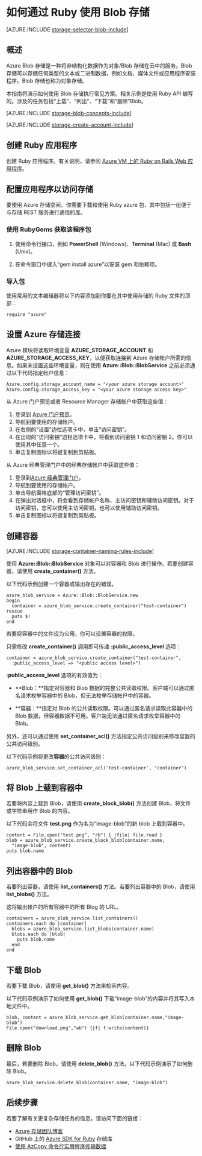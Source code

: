<properties 
	pageTitle="如何通过 Ruby 使用 Blob 存储 | Azure" 
	description="使用 Azure Blob 存储（对象存储）将非结构化数据存储在云中。"
	services="storage"
	documentationCenter="ruby"
	authors="rmcmurray"
	manager="wpickett"
	editor=""/>

<tags 
	ms.service="storage" 
	ms.date="08/11/2016"
	wacn.date="09/12/2016"/>


# 如何通过 Ruby 使用 Blob 存储

[AZURE.INCLUDE [storage-selector-blob-include](../../includes/storage-selector-blob-include.md)]

## 概述

Azure Blob 存储是一种将非结构化数据作为对象/Blob 存储在云中的服务。Blob 存储可以存储任何类型的文本或二进制数据，例如文档、媒体文件或应用程序安装程序。Blob 存储也称为对象存储。

本指南将演示如何使用 Blob 存储执行常见方案。相关示例是使用 Ruby API 编写的。涉及的任务包括“上载”、“列出”、“下载”和“删除”Blob。

[AZURE.INCLUDE [storage-blob-concepts-include](../../includes/storage-blob-concepts-include.md)]

[AZURE.INCLUDE [storage-create-account-include](../../includes/storage-create-account-include.md)]

## 创建 Ruby 应用程序

创建 Ruby 应用程序。有关说明，请参阅 [Azure VM 上的 Ruby on Rails Web 应用程序](/documentation/articles/virtual-machines-linux-classic-ruby-rails-web-app/)。

## 配置应用程序以访问存储

要使用 Azure 存储空间，你需要下载和使用 Ruby azure 包，其中包括一组便于与存储 REST 服务进行通信的库。

### 使用 RubyGems 获取该程序包

1. 使用命令行接口，例如 **PowerShell** (Windows)、**Terminal** (Mac) 或 **Bash** (Unix)。

2. 在命令窗口中键入“gem install azure”以安装 gem 和依赖项。

### 导入包

使用常用的文本编辑器将以下内容添加到你要在其中使用存储的 Ruby 文件的顶部：

	require "azure"

## 设置 Azure 存储连接

Azure 模块将读取环境变量 **AZURE_STORAGE_ACCOUNT** 和 **AZURE_STORAGE_ACCESS_KEY**，以便获取连接到 Azure 存储帐户所需的信息。如果未设置这些环境变量，则在使用 **Azure::Blob::BlobService** 之前必须通过以下代码指定帐户信息：

	Azure.config.storage_account_name = "<your azure storage account>"
	Azure.config.storage_access_key = "<your azure storage access key>"


从 Azure 门户预览或者 Resource Manager 存储帐户中获取这些值：

1. 登录到 [Azure 门户预览](https://portal.azure.cn)。
2. 导航到要使用的存储帐户。
3. 在右侧的“设置”边栏选项卡中，单击“访问密钥”。
4. 在出现的“访问密钥”边栏选项卡中，将看到访问密钥 1 和访问密钥 2。你可以使用其中任意一个。
5. 单击复制图标以将键复制到剪贴板。

从 Azure 经典管理门户中的经典存储帐户中获取这些值：

1. 登录到[Azure 经典管理门户](https://manage.windowsazure.cn/)。
2. 导航到要使用的存储帐户。
3. 单击导航窗格底部的“管理访问密钥”。
4. 在弹出对话框中，将会看到存储帐户名称、主访问密钥和辅助访问密钥。对于访问密钥，您可以使用主访问密钥，也可以使用辅助访问密钥。
5. 单击复制图标以将键复制到剪贴板。

## 创建容器

[AZURE.INCLUDE [storage-container-naming-rules-include](../../includes/storage-container-naming-rules-include.md)]

使用 **Azure::Blob::BlobService** 对象可以对容器和 Blob 进行操作。若要创建容器，请使用 **create_container()** 方法。

以下代码示例创建一个容器或输出存在的错误。

	azure_blob_service = Azure::Blob::BlobService.new
	begin
	  container = azure_blob_service.create_container("test-container")
	rescue
	  puts $!
	end

若要将容器中的文件设为公用，你可以设置容器的权限。

只需修改 <strong>create_container()</strong> 调用即可传递 **:public_access_level** 选项：

	container = azure_blob_service.create_container("test-container",
	  :public_access_level => "<public access level>")


**:public_access_level** 选项的有效值为：

* **Blob：**指定对容器和 Blob 数据的完整公共读取权限。客户端可以通过匿名请求枚举容器中的 Blob，但无法枚举存储帐户中的容器。

* **容器：**指定对 Blob 的公共读取权限。可以通过匿名请求读取此容器中的 Blob 数据，但容器数据不可用。客户端无法通过匿名请求枚举容器中的 Blob。

另外，还可以通过使用 **set_container_acl()** 方法指定公共访问级别来修改容器的公共访问级别。

以下代码示例将更改**容器**的公共访问级别：

	azure_blob_service.set_container_acl('test-container', "container")

## 将 Blob 上载到容器中

若要将内容上载到 Blob，请使用 **create_block_blob()** 方法创建 Blob，将文件或字符串用作 Blob 的内容。 

以下代码会将文件 **test.png** 作为名为“image-blob”的新 blob 上载到容器中。

	content = File.open("test.png", "rb") { |file| file.read }
	blob = azure_blob_service.create_block_blob(container.name,
	  "image-blob", content)
	puts blob.name

## 列出容器中的 Blob

若要列出容器，请使用 **list_containers()** 方法。若要列出容器中的 Blob，请使用 **list_blobs()** 方法。

这将输出帐户的所有容器中的所有 Blog 的 URL。

	containers = azure_blob_service.list_containers()
	containers.each do |container|
	  blobs = azure_blob_service.list_blobs(container.name)
	  blobs.each do |blob|
	    puts blob.name
	  end
	end

## 下载 Blob

若要下载 Blob，请使用 **get_blob()** 方法来检索内容。 

以下代码示例演示了如何使用 **get_blob()** 下载“image-blob”的内容并将其写入本地文件中。

	blob, content = azure_blob_service.get_blob(container.name,"image-blob")
	File.open("download.png","wb") {|f| f.write(content)}

## 删除 Blob
最后，若要删除 Blob，请使用 **delete_blob()** 方法。以下代码示例演示了如何删除 Blob。

	azure_blob_service.delete_blob(container.name, "image-blob")

## 后续步骤

若要了解有关更复杂存储任务的信息，请访问下面的链接：

- [Azure 存储团队博客](http://blogs.msdn.com/b/windowsazurestorage/)
- GitHub 上的 [Azure SDK for Ruby](https://github.com/WindowsAzure/azure-sdk-for-ruby) 存储库
- [使用 AzCopy 命令行实用程序传输数据](/documentation/articles/storage-use-azcopy/)

<!---HONumber=Mooncake_0905_2016-->
